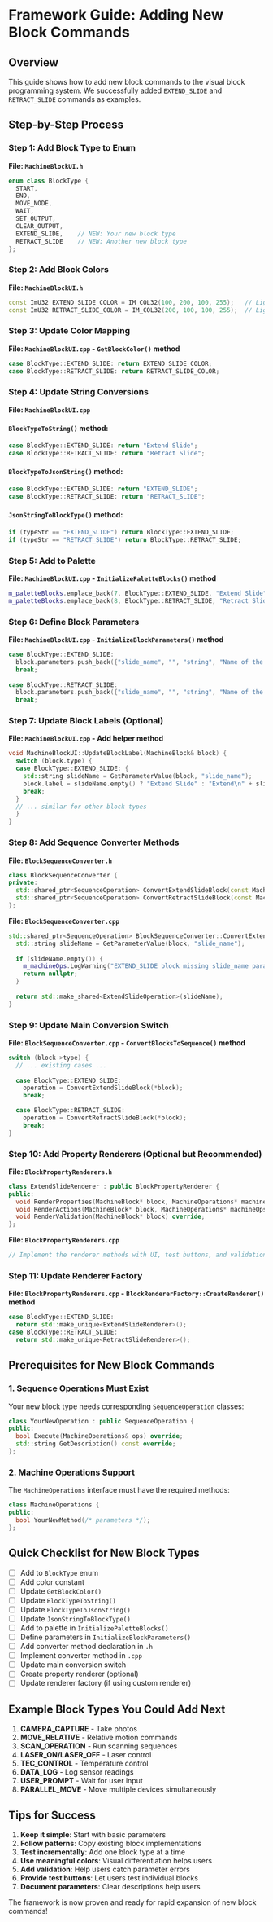 # Framework Guide: Adding New Block Commands

## Overview
This guide shows how to add new block commands to the visual block programming system. We successfully added `EXTEND_SLIDE` and `RETRACT_SLIDE` commands as examples.

## Step-by-Step Process

### Step 1: Add Block Type to Enum
**File: `MachineBlockUI.h`**
```cpp
enum class BlockType {
  START,
  END,
  MOVE_NODE,
  WAIT,
  SET_OUTPUT,
  CLEAR_OUTPUT,
  EXTEND_SLIDE,    // NEW: Your new block type
  RETRACT_SLIDE    // NEW: Another new block type
};
```

### Step 2: Add Block Colors
**File: `MachineBlockUI.h`**
```cpp
const ImU32 EXTEND_SLIDE_COLOR = IM_COL32(100, 200, 100, 255);   // Light green
const ImU32 RETRACT_SLIDE_COLOR = IM_COL32(200, 100, 100, 255);  // Light red
```

### Step 3: Update Color Mapping
**File: `MachineBlockUI.cpp` - `GetBlockColor()` method**
```cpp
case BlockType::EXTEND_SLIDE: return EXTEND_SLIDE_COLOR;
case BlockType::RETRACT_SLIDE: return RETRACT_SLIDE_COLOR;
```

### Step 4: Update String Conversions
**File: `MachineBlockUI.cpp`**

#### `BlockTypeToString()` method:
```cpp
case BlockType::EXTEND_SLIDE: return "Extend Slide";
case BlockType::RETRACT_SLIDE: return "Retract Slide";
```

#### `BlockTypeToJsonString()` method:
```cpp
case BlockType::EXTEND_SLIDE: return "EXTEND_SLIDE";
case BlockType::RETRACT_SLIDE: return "RETRACT_SLIDE";
```

#### `JsonStringToBlockType()` method:
```cpp
if (typeStr == "EXTEND_SLIDE") return BlockType::EXTEND_SLIDE;
if (typeStr == "RETRACT_SLIDE") return BlockType::RETRACT_SLIDE;
```

### Step 5: Add to Palette
**File: `MachineBlockUI.cpp` - `InitializePaletteBlocks()` method**
```cpp
m_paletteBlocks.emplace_back(7, BlockType::EXTEND_SLIDE, "Extend Slide", GetBlockColor(BlockType::EXTEND_SLIDE));
m_paletteBlocks.emplace_back(8, BlockType::RETRACT_SLIDE, "Retract Slide", GetBlockColor(BlockType::RETRACT_SLIDE));
```

### Step 6: Define Block Parameters
**File: `MachineBlockUI.cpp` - `InitializeBlockParameters()` method**
```cpp
case BlockType::EXTEND_SLIDE:
  block.parameters.push_back({"slide_name", "", "string", "Name of the pneumatic slide to extend"});
  break;
  
case BlockType::RETRACT_SLIDE:
  block.parameters.push_back({"slide_name", "", "string", "Name of the pneumatic slide to retract"});
  break;
```

### Step 7: Update Block Labels (Optional)
**File: `MachineBlockUI.cpp` - Add helper method**
```cpp
void MachineBlockUI::UpdateBlockLabel(MachineBlock& block) {
  switch (block.type) {
  case BlockType::EXTEND_SLIDE: {
    std::string slideName = GetParameterValue(block, "slide_name");
    block.label = slideName.empty() ? "Extend Slide" : "Extend\n" + slideName;
    break;
  }
  // ... similar for other block types
  }
}
```

### Step 8: Add Sequence Converter Methods
**File: `BlockSequenceConverter.h`**
```cpp
class BlockSequenceConverter {
private:
  std::shared_ptr<SequenceOperation> ConvertExtendSlideBlock(const MachineBlock& block);
  std::shared_ptr<SequenceOperation> ConvertRetractSlideBlock(const MachineBlock& block);
};
```

**File: `BlockSequenceConverter.cpp`**
```cpp
std::shared_ptr<SequenceOperation> BlockSequenceConverter::ConvertExtendSlideBlock(const MachineBlock& block) {
  std::string slideName = GetParameterValue(block, "slide_name");
  
  if (slideName.empty()) {
    m_machineOps.LogWarning("EXTEND_SLIDE block missing slide_name parameter");
    return nullptr;
  }
  
  return std::make_shared<ExtendSlideOperation>(slideName);
}
```

### Step 9: Update Main Conversion Switch
**File: `BlockSequenceConverter.cpp` - `ConvertBlocksToSequence()` method**
```cpp
switch (block->type) {
  // ... existing cases ...
  
  case BlockType::EXTEND_SLIDE:
    operation = ConvertExtendSlideBlock(*block);
    break;

  case BlockType::RETRACT_SLIDE:
    operation = ConvertRetractSlideBlock(*block);
    break;
}
```

### Step 10: Add Property Renderers (Optional but Recommended)
**File: `BlockPropertyRenderers.h`**
```cpp
class ExtendSlideRenderer : public BlockPropertyRenderer {
public:
  void RenderProperties(MachineBlock* block, MachineOperations* machineOps) override;
  void RenderActions(MachineBlock* block, MachineOperations* machineOps) override;
  void RenderValidation(MachineBlock* block) override;
};
```

**File: `BlockPropertyRenderers.cpp`**
```cpp
// Implement the renderer methods with UI, test buttons, and validation
```

### Step 11: Update Renderer Factory
**File: `BlockPropertyRenderers.cpp` - `BlockRendererFactory::CreateRenderer()` method**
```cpp
case BlockType::EXTEND_SLIDE:
  return std::make_unique<ExtendSlideRenderer>();
case BlockType::RETRACT_SLIDE:
  return std::make_unique<RetractSlideRenderer>();
```

## Prerequisites for New Block Commands

### 1. Sequence Operations Must Exist
Your new block type needs corresponding `SequenceOperation` classes:
```cpp
class YourNewOperation : public SequenceOperation {
public:
  bool Execute(MachineOperations& ops) override;
  std::string GetDescription() const override;
};
```

### 2. Machine Operations Support
The `MachineOperations` interface must have the required methods:
```cpp
class MachineOperations {
public:
  bool YourNewMethod(/* parameters */);
};
```

## Quick Checklist for New Block Types

- [ ] Add to `BlockType` enum
- [ ] Add color constant
- [ ] Update `GetBlockColor()`
- [ ] Update `BlockTypeToString()`
- [ ] Update `BlockTypeToJsonString()`
- [ ] Update `JsonStringToBlockType()`
- [ ] Add to palette in `InitializePaletteBlocks()`
- [ ] Define parameters in `InitializeBlockParameters()`
- [ ] Add converter method declaration in `.h`
- [ ] Implement converter method in `.cpp`
- [ ] Update main conversion switch
- [ ] Create property renderer (optional)
- [ ] Update renderer factory (if using custom renderer)

## Example Block Types You Could Add Next

1. **CAMERA_CAPTURE** - Take photos
2. **MOVE_RELATIVE** - Relative motion commands  
3. **SCAN_OPERATION** - Run scanning sequences
4. **LASER_ON/LASER_OFF** - Laser control
5. **TEC_CONTROL** - Temperature control
6. **DATA_LOG** - Log sensor readings
7. **USER_PROMPT** - Wait for user input
8. **PARALLEL_MOVE** - Move multiple devices simultaneously

## Tips for Success

1. **Keep it simple**: Start with basic parameters
2. **Follow patterns**: Copy existing block implementations
3. **Test incrementally**: Add one block type at a time
4. **Use meaningful colors**: Visual differentiation helps users
5. **Add validation**: Help users catch parameter errors
6. **Provide test buttons**: Let users test individual blocks
7. **Document parameters**: Clear descriptions help users

The framework is now proven and ready for rapid expansion of new block commands!